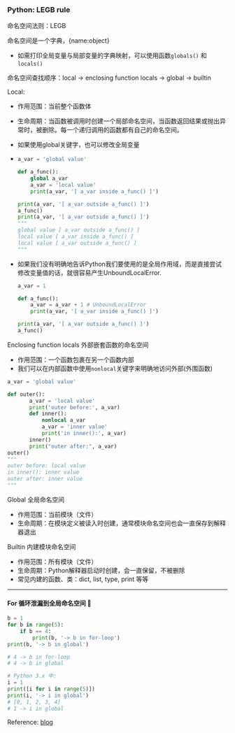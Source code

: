 ### Python: LEGB rule

命名空间法则：LEGB

命名空间是一个字典，{name:object}

- 如需打印全局变量与局部变量的字典映射，可以使用函数`globals()` 和 `locals()`



命名空间查找顺序：local -> enclosing function locals -> global -> builtin



Local:

- 作用范围：当前整个函数体

- 生命周期：当函数被调用时创建一个局部命名空间，当函数返回结果或抛出异常时，被删除。每一个递归调用的函数都有自己的命名空间。

- 如果使用global关键字，也可以修改全局变量

- ```python
  a_var = 'global value'
  
  def a_func():
      global a_var
      a_var = 'local value'
      print(a_var, '[ a_var inside a_func() ]')
  
  print(a_var, '[ a_var outside a_func() ]')
  a_func()
  print(a_var, '[ a_var outside a_func() ]')
  """
  global value [ a_var outside a_func() ]
  local value [ a_var inside a_func() ]
  local value [ a_var outside a_func() ]
  """
  ```

- 如果我们没有明确地告诉Python我们要使用的是全局作用域，而是直接尝试修改变量值的话，就很容易产生UnboundLocalError.

  ```python
  a_var = 1
  
  def a_func():
      a_var = a_var + 1 # UnboundLocalError
      print(a_var, '[ a_var inside a_func() ]')
  
  print(a_var, '[ a_var outside a_func() ]')
  a_func()
  ```

  

Enclosing function locals 外部嵌套函数的命名空间

- 作用范围：一个函数包裹在另一个函数内部
- 我们可以在内部函数中使用`nonlocal`关键字来明确地访问外部(外围函数)

```python
a_var = 'global value'

def outer():
       a_var = 'local value'
       print('outer before:', a_var)
       def inner():
           nonlocal a_var
           a_var = 'inner value'
           print('in inner():', a_var)
       inner()
       print("outer after:", a_var)
outer()
"""
outer before: local value
in inner(): inner value
outer after: inner value
"""
```



Global 全局命名空间

- 作用范围：当前模块（文件）
- 生命周期：在模块定义被读入时创建，通常模块命名空间也会一直保存到解释器退出



Builtin 内建模块命名空间

- 作用范围：所有模块（文件）
- 生命周期：Python解释器启动时创建，会一直保留，不被删除
- 常见内建的函数、类：dict, list, type, print 等等

---

#### For 循环泄漏到全局命名空间 🌟

```python
b = 1
for b in range(5):
    if b == 4:
        print(b, '-> b in for-loop')
print(b, '-> b in global')

# 4 -> b in for-loop
# 4 -> b in global

# Python 3.x 中:
i = 1
print([i for i in range(5)])
print(i, '-> i in global')
# [0, 1, 2, 3, 4]
# 1 -> i in global

```





Reference: [blog](https://www.cnblogs.com/GuoYaxiang/p/6405814.html)

